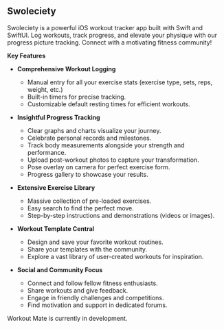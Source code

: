## Swoleciety

Swoleciety is a powerful iOS workout tracker app built with Swift and SwiftUI. Log workouts, track progress, and elevate your physique with our progress picture tracking. Connect with a motivating fitness community!

**Key Features**

* **Comprehensive Workout Logging**
    * Manual entry for all your exercise stats (exercise type, sets, reps, weight, etc.)
    * Built-in timers for precise tracking.
    * Customizable default resting times for efficient workouts.  

* **Insightful Progress Tracking**
    * Clear graphs and charts visualize your journey.
    * Celebrate personal records and milestones.
    * Track body measurements alongside your strength and performance.
    * Upload post-workout photos to capture your transformation.
    * Pose overlay on camera for perfect exercise form.
    * Progress gallery to showcase your results.

* **Extensive Exercise Library**
    * Massive collection of pre-loaded exercises.
    * Easy search to find the perfect move.
    * Step-by-step instructions and demonstrations (videos or images).

* **Workout Template Central**
    * Design and save your favorite workout routines.
    * Share your templates with the community.
    * Explore a vast library of user-created workouts for inspiration.

* **Social and Community Focus**
    * Connect and follow fellow fitness enthusiasts.
    * Share workouts and give feedback.
    * Engage in friendly challenges and competitions.
    * Find motivation and support in dedicated forums.

Workout Mate is currently in development.
